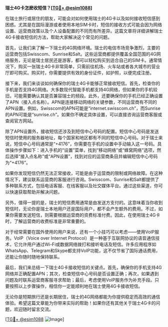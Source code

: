 **瑞士4G卡怎麽收短信？[[TG💪+ @esim1088](https://t.me/s/esim1088)]**

在瑞士旅行或居住的朋友，可能会对如何使用瑞士的4G卡以及如何接收短信感到困惑。尤其是在国际漫游或者使用本地SIM卡时，短信的接收方式可能会因为网络设置、运营商政策以及个人设备配置的不同而有所差异。这篇文章将详细讲解瑞士4G卡接收短信的方法，帮助大家解决这个常见的问题。

首先，让我们来了解一下瑞士的4G网络环境。瑞士的电信市场竞争激烈，主要的运营商包括Swisscom、Sunrise和Salt。这些运营商都提供覆盖全国范围的4G网络服务，无论是瑞士居民还是游客，都可以轻松购买到适合自己的SIM卡。通常情况下，购买一张瑞士4G卡非常简单，只需前往机场、火车站或者各大城市的营业厅即可购买。购买时，你需要提供有效的身份证件，如护照，以便完成注册。

接下来，我们来谈谈如何确保你的瑞士4G卡能够正常接收短信。首先，检查你的手机是否支持4G网络。大多数现代智能手机都支持4G网络，但如果你的手机较旧，可能需要确认其是否兼容瑞士的频段。此外，还要确保你的手机已经正确设置了APN（接入点名称）。APN是连接移动网络的关键参数，不同运营商有不同的APN设置。例如，Swisscom的APN可能是“internet.swisscom.ch”，而Sunrise的APN可能是“sunrise.ch”。如果你不确定具体设置，可以直接咨询运营商客服或查阅官方网站。

除了APN设置外，接收短信还涉及到短信中心号码的配置。短信中心号码是发送短信时使用的服务器地址，每个国家和地区都有不同的短信中心号码。对于瑞士来说，短信中心号码通常是“+4176”，你需要在手机的设置中手动输入这一号码。具体操作步骤如下：进入手机的“设置”菜单，找到“移动网络”或“蜂窝网络”选项，然后选择“接入点名称”或“APN设置”，找到对应的运营商条目并编辑短信中心号码为“+4176”。

如果你发现短信仍然无法正常接收，可能是由于运营商的限制或网络故障。在这种情况下，建议联系运营商的客服进行咨询。Swisscom、Sunrise和Salt都提供了多种联系方式，包括电话客服、在线客服以及社交媒体平台。通过这些渠道，你可以快速获取帮助并解决问题。

另外，值得一提的是，瑞士的短信费用通常是由发送方支付的。这意味着当你收到短信时，无论你是瑞士本地用户还是国际用户，都不会产生额外的费用。不过，如果你需要发送短信，则需要根据运营商的资费标准付费。因此，在使用瑞士4G卡时，了解运营商的收费标准是非常重要的。

对于经常需要在国外使用的用户来说，还有一个小技巧可以考虑——使用VoIP服务。VoIP（Voice over Internet Protocol）是一种基于互联网协议的语音通信技术，它允许用户通过Wi-Fi或数据网络拨打和接听电话及短信。许多应用程序如WhatsApp、Telegram和Skype都支持VoIP功能，这不仅节省了国际通话费用，还能让你随时随地保持联系。

最后，我们来总结一下瑞士4G卡接收短信的关键点。首先，确保你的手机支持4G网络并正确配置APN；其次，检查短信中心号码是否设置正确；再次，如果遇到问题及时联系运营商客服寻求帮助；最后，考虑使用VoIP服务作为补充手段。只要按照以上步骤操作，相信你一定能顺利地在瑞士使用4G卡接收短信。

无论你是短期旅行还是长期居住，瑞士的4G网络都能为你提供稳定而高效的通信体验。希望这篇文章能为你带来实际的帮助！如果你还有其他关于瑞士4G卡的问题，欢迎随时留言交流。

[[TG💪+ @esim1088](https://t.me/s/esim1088) ![Image](https://i.postimg.cc/4NQfJmqS/Snipaste-2025-05-13-00-14-12.png)]